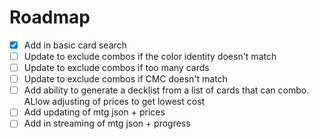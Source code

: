 # Roadmap
- [x] Add in basic card search
- [ ] Update to exclude combos if the color identity doesn't match
- [ ] Update to exclude combos if too many cards
- [ ] Update to exclude combos if CMC doesn't match
- [ ] Add ability to generate a decklist from a list of cards that can combo. ALlow adjusting of prices to get lowest cost
- [ ] Add updating of mtg json + prices
- [ ] Add in streaming of mtg json + progress